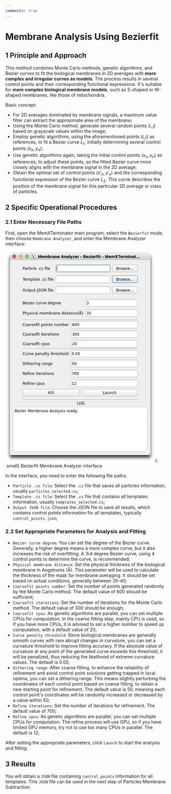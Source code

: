 ```yaml
---
comments: true
---
```


# Membrane Analysis Using Bezierfit

## 1 Principle and Approach

This method combines Monte Carlo methods, genetic algorithms, and Bezier curves to fit the biological membranes in 2D averages with **more complex and irregular curves as models**. The process results in several control points and their corresponding functional expressions. It's suitable for **more complex biological membrane models**, such as S-shaped or W-shaped membranes, like those of mitochondria.

Basic concept:

* For 2D averages dominated by membrane signals, a maximum value filter can extract the approximate area of the membrane;
* Using the Monte Carlo method, generate several random points $(i, j)$ based on grayscale values within the image;
* Employ genetic algorithms, using the aforementioned points $(i, j)$ as references, to fit a Bezier curve $L_1$, initially determining several control points $(x_n, y_n)$;
* Use genetic algorithms again, taking the initial control points $(x_n, y_n)$ as references, to adjust these points, so the fitted Bezier curve more closely aligns with the membrane signal in the 2D average;
* Obtain the optimal set of control points $(x'_n, y'_n)$ and the corresponding functional expression of the Bezier curve $L_2$. This curve describes the position of the membrane signal for this particular 2D average or class of particles.

## 2 Specific Operational Procedures

### 2.1 Enter Necessary File Paths

First, open the MemXTerminator main program, select the `Bezierfit` mode, then choose `Membrane Analyzer`, and enter the Membrane Analyzer interface:

![Bezierfit Membrane Analyzer interface](../../assets/images/2_2-1.png){: .small}
<span class="caption">Bezierfit Membrane Analyzer interface</span>

In the interface, you need to enter the following file paths:

* `Particle .cs file`: Select the `.cs` file that saves all particles information, usually `particles_selected.cs`;
* `Template .cs file`: Select the `.cs` file that contains all templates information, usually `templates_selected.cs`;
* `Output JSON file`: Choose the JSON file to save all results, which contains control points information for all templates, typically `control_points.json`;

### 2.2 Set Appropriate Parameters for Analysis and Fitting

* `Bezier curve degree`: You can set the degree of the Bezier curve. Generally, a higher degree means a more complex curve, but it also increases the risk of overfitting. A 3rd degree Bezier curve, using 4 control points to determine the curve, is recommended;
* `Physical membrane distance`: Set the physical thickness of the biological membrane in Angstroms (Å). This parameter will be used to calculate the thickness of the mask for membrane averaging. It should be set based on actual conditions, generally between 35-40;
* `Coarsefit points number`: Set the number of points generated randomly by the Monte Carlo method. The default value of 600 should be sufficient;
* `Coarsefit iterations`: Set the number of iterations for the Monte Carlo method. The default value of 300 should be enough;
* `Coarsefit cpus`: As genetic algorithms are parallel, you can set multiple CPUs for computation. In the coarse fitting step, mainly CPU is used, so if you have more CPUs, it is advised to set a higher number to speed up computation, with a default value of 20;
* `Curve penalty threshold`: Since biological membranes are generally smooth curves with rare abrupt changes in curvature, you can set a curvature threshold to improve fitting accuracy. If the absolute value of curvature at any point of the generated curve exceeds this threshold, it will be penalized, thus reducing the likelihood of extreme curvature values. The default is 0.05;
* `Dithering range`: After coarse fitting, to enhance the reliability of refinement and avoid control point solutions getting trapped in local optima, you can set a dithering range. This means slightly perturbing the coordinates of each control point based on coarse fitting, to obtain a new starting point for refinement. The default value is 50, meaning each control point's coordinates will be randomly increased or decreased by a value within 50;
* `Refine iterations`: Set the number of iterations for refinement. The default value of 700;
* `Refine cpus`: As genetic algorithms are parallel, you can set multiple CPUs for computation. The refine process will use GPU, so if you have limited GPU memory, try not to use too many CPUs in parallel. The default is 12;

After setting the appropriate parameters, click `Launch` to start the analysis and fitting.

## 3 Results

You will obtain a `JSON` file containing `control_points` information for all templates. This `JSON` file can be used in the next step of Particles Membrane Subtraction.